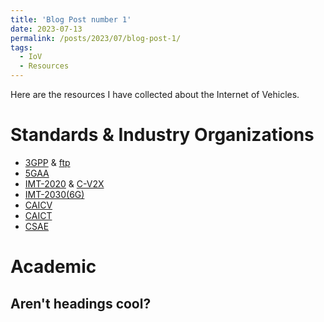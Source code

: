 ```yaml
---
title: 'Blog Post number 1'
date: 2023-07-13
permalink: /posts/2023/07/blog-post-1/
tags:
  - IoV
  - Resources
---
```


Here are the resources I have collected about the Internet of Vehicles.

Standards & Industry Organizations
======
* [3GPP](https://www.3gpp.org/) & [ftp](https://www.3gpp.org/ftp/)
* [5GAA](https://5gaa.org/)
* [IMT-2020](https://www.imt2020.org.cn/) & [C-V2X](http://v2x.caict.ac.cn/index.html)
* [IMT-2030(6G)](https://www.imt2030.org.cn/)
* [CAICV](http://www.caicv.org.cn/index.php/index)
* [CAICT](http://www.caict.ac.cn/)
* [CSAE](https://zhishi.sae-china.org/)

Academic
======

Aren't headings cool?
------